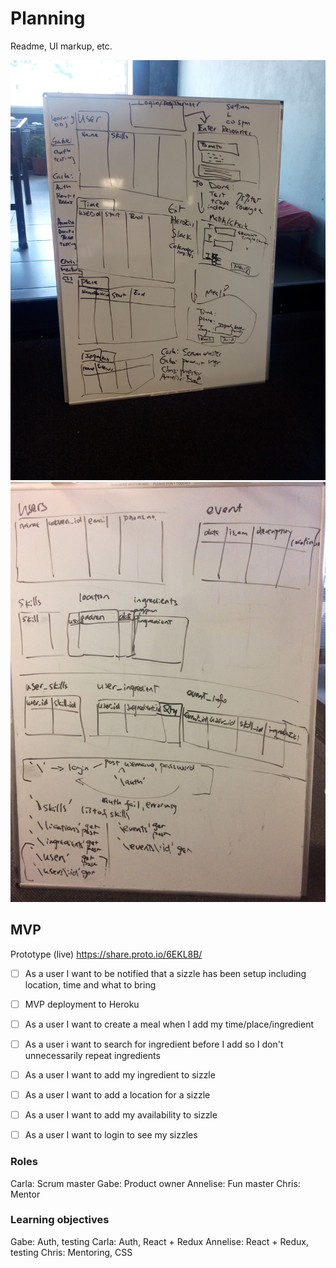 # Planning
Readme, UI markup, etc.

![Wed initial discussion](https://github.com/SizzleDevelopers/planning/raw/master/assets/23aug2017-discussion.jpg)
![Thur discussion on tables and routes](https://github.com/SizzleDevelopers/planning/raw/master/assets/24aug2017-discussion.jpg)

## MVP
Prototype (live) https://share.proto.io/6EKL8B/

* [ ] As a user I want to be notified that a sizzle has been setup including location, time and what to bring
* [ ] MVP deployment to Heroku
* [ ] As a user I want to create a meal when I add my time/place/ingredient
* [ ] As a user i want to search for ingredient before I add so I don't unnecessarily repeat ingredients
* [ ] As a user I want to add my ingredient to sizzle
* [ ] As a user I want to add a location for a sizzle
* [ ] As a user I want to add my availability to sizzle
* [ ] As a user I want to login to see my sizzles


### Roles
Carla: Scrum master
Gabe: Product owner
Annelise: Fun master
Chris: Mentor

### Learning objectives
Gabe: Auth, testing
Carla: Auth, React + Redux
Annelise: React + Redux, testing
Chris: Mentoring, CSS